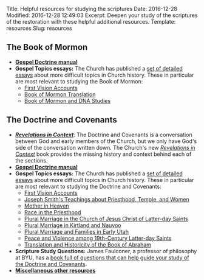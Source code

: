 Title: Helpful resources for studying the scriptures
Date: 2016-12-28
Modified: 2016-12-28 12:49:03
Excerpt: Deepen your study of the scriptures of the restoration with these helpful additional resources.
Template: resources
Slug: resources

## The Book of Mormon

- **[Gospel Doctrine manual](https://www.lds.org/manual/book-of-mormon-gospel-doctrine-teachers-manual)**
- **Gospel Topics essays:** The Church has published a [set of detailed essays](https://www.lds.org/topics) about more difficult topics in Church history. These in particular are most relevant to studying the Book of Mormon:
    - [First Vision Accounts](https://www.lds.org/topics/first-vision-accounts)
    - [Book of Mormon Translation](https://www.lds.org/topics/book-of-mormon-translation)
    - [Book of Mormon and DNA Studies](https://www.lds.org/topics/book-of-mormon-and-dna-studies)


## The Doctrine and Covenants

- ***[Revelations in Context](https://history.lds.org/article/revelations-in-context-index)***: The Doctrine and Covenants is a conversation between God and early members of the Church, but we only have God's side of the conversation written down. The Church's new *[Revelations in Context](https://history.lds.org/article/revelations-in-context-index)* book provides the missing history and context behind each of the sections.
- **[Gospel Doctrine manual](https://www.lds.org/manual/doctrine-and-covenants-and-church-history-gospel-doctrine)**
- **Gospel Topics essays:** The Church has published a [set of detailed essays](https://www.lds.org/topics) about more difficult topics in Church history. These in particular are most relevant to studying the Doctrine and Covenants:
    - [First Vision Accounts](https://www.lds.org/topics/first-vision-accounts)
    - [Joseph Smith's Teachings about Priesthood, Temple, and Women](https://www.lds.org/topics/joseph-smiths-teachings-about-priesthood-temple-and-women)
    - [Mother in Heaven](https://www.lds.org/topics/mother-in-heaven)
    - [Race in the Priesthood](https://www.lds.org/topics/race-and-the-priesthood)
    - [Plural Marriage in the Church of Jesus Christ of Latter-day Saints](https://www.lds.org/topics/plural-marriage-in-the-church-of-jesus-christ-of-latter-day-saints)
    - [Plural Marriage in Kirtland and Nauvoo](https://www.lds.org/topics/plural-marriage-in-kirtland-and-nauvoo)
    - [Plural Marriage and Families in Early Utah](https://www.lds.org/topics/plural-marriage-and-families-in-early-utah)
    - [Peace and Violence among 19th-Century Latter-day Saints](https://www.lds.org/topics/peace-and-violence-among-19th-century-latter-day-saints)
    - [Translation and Historicity of the Book of Abraham](https://www.lds.org/topics/translation-and-historicity-of-the-book-of-abraham)
- **Scripture Study Questions:** James Faulconer, a professor of philosophy at BYU, has a [book full of questions that can help guide your study of the Doctrine and Covenants](http://www.saltpress.org/Faulconer%20D&C%20Made%20Harder.pdf).
- **[Miscellaneous other resources](https://bycommonconsent.com/2016/11/28/tools-for-teachers-2017-doctrine-and-covenants-and-church-history/)**

